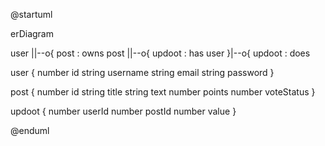 @startuml

erDiagram

user ||--o{ post : owns
post ||--o{ updoot : has
user }|--o{ updoot : does

user {
  number id
  string username
  string email
  string password
}

post {
  number id
  string title
  string text
  number points
  number voteStatus
}

updoot {
  number userId
  number postId
  number value
}

@enduml
```

